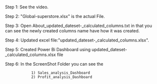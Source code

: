 Step 1: See the video.

Step 2: "Global-superstore.xlsx" is the actual File.

Step 3: Open About_updated_dateset-_calculated_columns.txt in that you can see the newly created columns name have how it was created.

Step 4: Updated excel file:"updated_dateset-_calculated_columns.xlsx".

Step 5: Created Power Bi Dashboard using updated_dateset-_calculated_columns.xlsx file

Step 6: In the ScreenShot Folder you can see the 

                1) Sales_analysis_Dashboard 
                2) Profit_analysis_Dashboard
                

